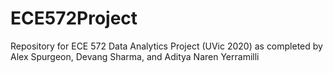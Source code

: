 # ECE572Project
Repository for ECE 572 Data Analytics Project (UVic 2020) as completed by Alex Spurgeon, Devang Sharma, and Aditya Naren Yerramilli 

